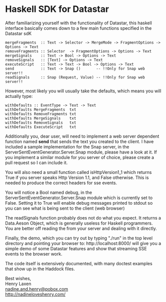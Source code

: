 # Haskell SDK for Datastar

After familiarizing yourself with the functionality of Datastar, this
haskell interface basically comes down to a few main functions
specified in the Datastar sdK

    mergeFragments  :: Text -> Selector -> MergeMode -> FragmentOptions -> Options -> Text
    removeFragments :: Selector  -> FragmentOptions -> Options -> Text
    mergeSignals    :: Text -> Bool -> Options -> Text
    removeSignals   :: [Text] -> Options -> Text
    executeScript   :: Text -> Text -> Bool -> Options -> Text
    send            :: Text -> Snap ()       -- !!Only for Snap web server!!
    readSignals     :: Snap (Request, Value) -- !!Only for Snap web server!!

However, most likely you will usually take the defaults, which means
you will actually type:

    withDefaults :: EventType -> Text -> Text
    withDefaults MergeFragments  txt
    withDefaults RemoveFragments txt
    withDefaults MergeSignals    txt
    withDefaults RemoveSignals   txt
    withDefaults ExecuteScript   txt

Additionally you, dear user, will need to implement a web server
dependent function named **send** that sends the text you created to
the client. I have included a sample implementation for the Snap
server, in the ServerSentEventGenerator.Server.Snap module, please
have a look at it.  If you implement a similar module for you server
of choice, please create a pull request so I can include it.

You will also need a small function called isHttpVersion1_1 which
returns True if you server speaks Http Version 1.1, and False
otherwise.  This is needed to produce the correct headers for sse
events.

You will notice a Bool named debug, in the
ServerSentEventGenerator.Server.Snap module which is currently set to
False.  Setting it to True will enable debug messages printed to
stdout so you can see what is being sent to the client (web browser)

The readSignals function probably does not do what you expect.  It
returns a Data.Aeson Object, which is generally useless for Haskell
programmers.  You are better off reading the from your server and
dealing with it directly.

Finally, the demo, which you can try out by typing "./run" in the 
top level directory and pointing your browser to:
  http://localhost:8000/
will give you a simple demo of some Datastar features and show that
streaming SSE events to the browser work. 

The code itself is extensively documented, with many doctest examples
that show up in the Haddock files.

Best wishes,  
Henry Laxen  
nadine.and.henry@pobox.com  
http://nadineloveshenry.com/  

